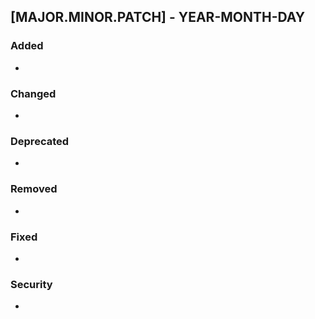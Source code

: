 ## [MAJOR.MINOR.PATCH] - YEAR-MONTH-DAY
### Added
-

### Changed
-

### Deprecated
-

### Removed
- 

### Fixed
- 

### Security
-